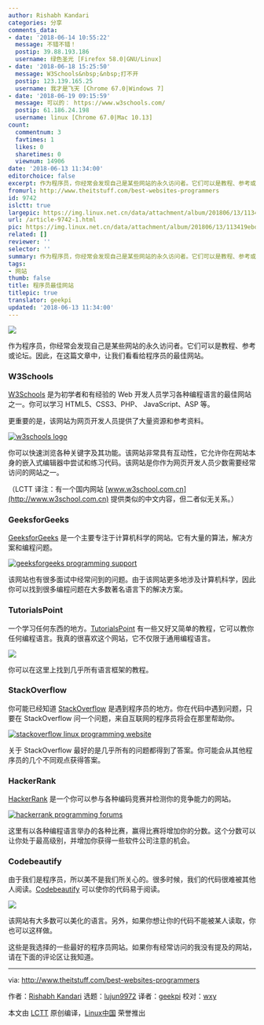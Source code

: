```yaml
---
author: Rishabh Kandari
categories: 分享
comments_data:
- date: '2018-06-14 10:55:22'
  message: 不错不错！
  postip: 39.88.193.186
  username: 绿色圣光 [Firefox 58.0|GNU/Linux]
- date: '2018-06-18 15:25:50'
  message: W3Schools&nbsp;&nbsp;打不开
  postip: 123.139.165.25
  username: 我才是飞天 [Chrome 67.0|Windows 7]
- date: '2018-06-19 09:15:59'
  message: 可以的： https://www.w3schools.com/
  postip: 61.186.24.198
  username: linux [Chrome 67.0|Mac 10.13]
count:
  commentnum: 3
  favtimes: 1
  likes: 0
  sharetimes: 0
  viewnum: 14906
date: '2018-06-13 11:34:00'
editorchoice: false
excerpt: 作为程序员，你经常会发现自己是某些网站的永久访问者。它们可以是教程、参考或论坛。因此，在这篇文章中，让我们看看给程序员的最佳网站。
fromurl: http://www.theitstuff.com/best-websites-programmers
id: 9742
islctt: true
largepic: https://img.linux.net.cn/data/attachment/album/201806/13/113419ebo0mutowobu6ouv.jpg
url: /article-9742-1.html
pic: https://img.linux.net.cn/data/attachment/album/201806/13/113419ebo0mutowobu6ouv.jpg.thumb.jpg
related: []
reviewer: ''
selector: ''
summary: 作为程序员，你经常会发现自己是某些网站的永久访问者。它们可以是教程、参考或论坛。因此，在这篇文章中，让我们看看给程序员的最佳网站。
tags:
- 网站
thumb: false
title: 程序员最佳网站
titlepic: true
translator: geekpi
updated: '2018-06-13 11:34:00'
---
```


![](/data/attachment/album/201806/13/113419ebo0mutowobu6ouv.jpg)


作为程序员，你经常会发现自己是某些网站的永久访问者。它们可以是教程、参考或论坛。因此，在这篇文章中，让我们看看给程序员的最佳网站。


### W3Schools


[W3Schools](https://www.w3schools.com/) 是为初学者和有经验的 Web 开发人员学习各种编程语言的最佳网站之一。你可以学习 HTML5、CSS3、PHP、 JavaScript、ASP 等。


更重要的是，该网站为网页开发人员提供了大量资源和参考资料。


[![w3schools logo](/data/attachment/album/201806/13/113420pz9j18ej2n2moxmg.png)](http://www.theitstuff.com/wp-content/uploads/2017/12/w3schools-logo.png)


你可以快速浏览各种关键字及其功能。该网站非常具有互动性，它允许你在网站本身的嵌入式编辑器中尝试和练习代码。该网站是你作为网页开发人员少数需要经常访问的网站之一。


（LCTT 译注：有一个国内网站 [www.w3school.com.cn](http://www.w3school.com.cn) 提供类似的中文内容，但二者似无关系。）


### GeeksforGeeks


[GeeksforGeeks](http://www.geeksforgeeks.org/) 是一个主要专注于计算机科学的网站。它有大量的算法，解决方案和编程问题。


[![geeksforgeeks programming support](/data/attachment/album/201806/13/113421t11ioqwkk9fg1z56.png)](http://www.theitstuff.com/wp-content/uploads/2017/12/geeksforgeeks-programming-support.png)


该网站也有很多面试中经常问到的问题。由于该网站更多地涉及计算机科学，因此你可以找到很多编程问题在大多数著名语言下的解决方案。


### TutorialsPoint


一个学习任何东西的地方。[TutorialsPoint](https://www.tutorialspoint.com/) 有一些又好又简单的教程，它可以教你任何编程语言。我真的很喜欢这个网站，它不仅限于通用编程语言。


![](/data/attachment/album/201806/13/113421wuy788m445up44un.png)


你可以在这里上找到几乎所有语言框架的教程。


### StackOverflow


你可能已经知道 [StackOverflow](https://stackoverflow.com/) 是遇到程序员的地方。你在代码中遇到问题，只要在 StackOverflow 问一个问题，来自互联网的程序员将会在那里帮助你。


[![stackoverflow linux programming website](/data/attachment/album/201806/13/113421dkjkzh0iazqxtijj.png)](http://www.theitstuff.com/wp-content/uploads/2017/12/stackoverflow-linux-programming-website.png)


关于 StackOverflow 最好的是几乎所有的问题都得到了答案。你可能会从其他程序员的几个不同观点获得答案。


### HackerRank


[HackerRank](https://www.hackerrank.com/) 是一个你可以参与各种编码竞赛并检测你的竞争能力的网站。


[![hackerrank programming forums](/data/attachment/album/201806/13/113422ds3bfssx1h4fxzsx.png)](http://www.theitstuff.com/wp-content/uploads/2017/12/hackerrank-programming-forums.png)


这里有以各种编程语言举办的各种比赛，赢得比赛将增加你的分数。这个分数可以让你处于最高级别，并增加你获得一些软件公司注意的机会。


### Codebeautify


由于我们是程序员，所以美不是我们所关心的。很多时候，我们的代码很难被其他人阅读。[Codebeautify](https://codebeautify.org/) 可以使你的代码易于阅读。


![](/data/attachment/album/201806/13/113422th1mh13mnpczofo9.png)


该网站有大多数可以美化的语言。另外，如果你想让你的代码不能被某人读取，你也可以这样做。


这些是我选择的一些最好的程序员网站。如果你有经常访问的我没有提及的网站，请在下面的评论区让我知道。




---


via: <http://www.theitstuff.com/best-websites-programmers>


作者：[Rishabh Kandari](http://www.theitstuff.com/author/reevkandari) 选题：[lujun9972](https://github.com/lujun9972) 译者：[geekpi](https://github.com/geekpi) 校对：[wxy](https://github.com/wxy)


本文由 [LCTT](https://github.com/LCTT/TranslateProject) 原创编译，[Linux中国](https://linux.cn/) 荣誉推出